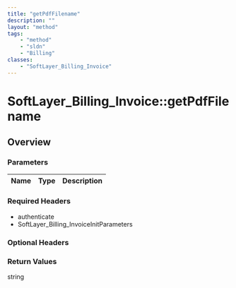 ```yaml
---
title: "getPdfFilename"
description: ""
layout: "method"
tags:
    - "method"
    - "sldn"
    - "Billing"
classes:
    - "SoftLayer_Billing_Invoice"
---
```

# SoftLayer_Billing_Invoice::getPdfFilename
## Overview 


### Parameters 
|Name | Type | Description |
| --- | --- | --- |


### Required Headers
* authenticate
* SoftLayer_Billing_InvoiceInitParameters

### Optional Headers

### Return Values
string
